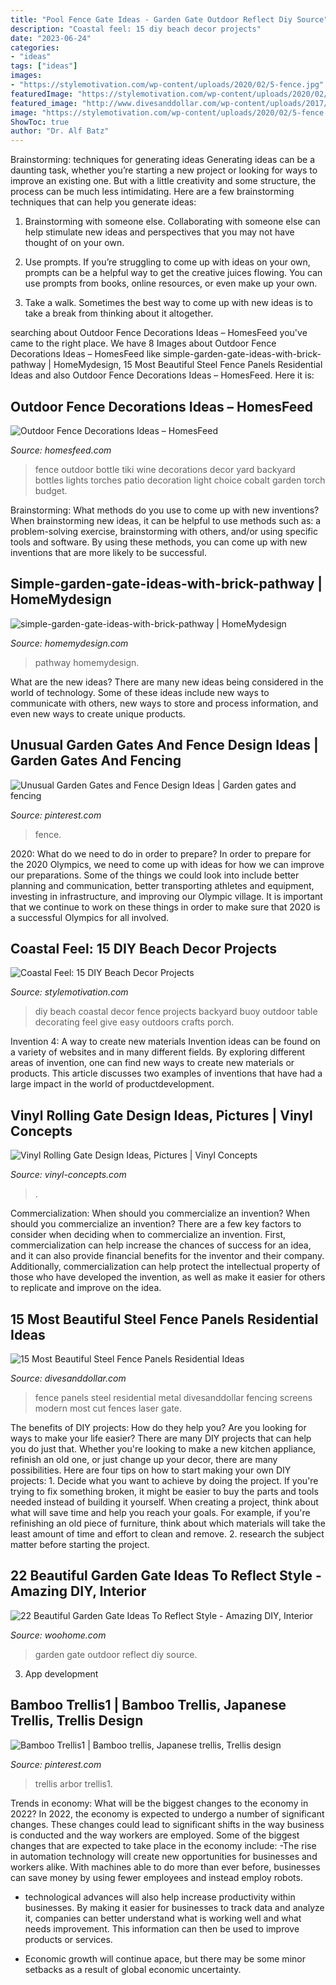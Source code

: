 ```yaml
---
title: "Pool Fence Gate Ideas - Garden Gate Outdoor Reflect Diy Source"
description: "Coastal feel: 15 diy beach decor projects"
date: "2023-06-24"
categories:
- "ideas"
tags: ["ideas"]
images:
- "https://stylemotivation.com/wp-content/uploads/2020/02/5-fence.jpg"
featuredImage: "https://stylemotivation.com/wp-content/uploads/2020/02/5-fence.jpg"
featured_image: "http://www.divesanddollar.com/wp-content/uploads/2017/05/steel-fence-panels-residential-ideas-FILEminimizer.jpg"
image: "https://stylemotivation.com/wp-content/uploads/2020/02/5-fence.jpg"
ShowToc: true
author: "Dr. Alf Batz"
---
```



Brainstorming: techniques for generating ideas
Generating ideas can be a daunting task, whether you’re starting a new project or looking for ways to improve an existing one. But with a little creativity and some structure, the process can be much less intimidating.
Here are a few brainstorming techniques that can help you generate ideas:

1. Brainstorming with someone else. Collaborating with someone else can help stimulate new ideas and perspectives that you may not have thought of on your own.

2. Use prompts. If you’re struggling to come up with ideas on your own, prompts can be a helpful way to get the creative juices flowing. You can use prompts from books, online resources, or even make up your own.

3. Take a walk. Sometimes the best way to come up with new ideas is to take a break from thinking about it altogether.

	

		
searching about Outdoor Fence Decorations Ideas – HomesFeed you've came to the right place. We have 8 Images about Outdoor Fence Decorations Ideas – HomesFeed like simple-garden-gate-ideas-with-brick-pathway | HomeMydesign, 15 Most Beautiful Steel Fence Panels Residential Ideas and also Outdoor Fence Decorations Ideas – HomesFeed. Here it is:
		
    
## Outdoor Fence Decorations Ideas – HomesFeed

<img loading=lazy src="https://homesfeed.com/wp-content/uploads/2015/04/sophisticated-and-creative-home-made-blue-bottle-light-fixtures-for-outdoor-fence.jpg" onerror="this.onerror=null;this.src='https://tse1.mm.bing.net/th?id=OIP.Jlq_kXtD4tAz7-QxL88GzAHaLI&amp;pid=15.1';" alt="Outdoor Fence Decorations Ideas – HomesFeed">

_Source: homesfeed.com_

>fence outdoor bottle tiki wine decorations decor yard backyard bottles lights torches patio decoration light choice cobalt garden torch budget. 

	

Brainstorming: What methods do you use to come up with new inventions?
When brainstorming new ideas, it can be helpful to use methods such as: a problem-solving exercise, brainstorming with others, and/or using specific tools and software. By using these methods, you can come up with new inventions that are more likely to be successful.

    
## Simple-garden-gate-ideas-with-brick-pathway | HomeMydesign

<img loading=lazy src="https://homemydesign.com/wp-content/uploads/2020/08/simple-garden-gate-ideas-with-brick-pathway.jpg" onerror="this.onerror=null;this.src='https://tse3.mm.bing.net/th?id=OIP.Fs-Zsmc8lESE7-0pAT301AHaKD&amp;pid=15.1';" alt="simple-garden-gate-ideas-with-brick-pathway | HomeMydesign">

_Source: homemydesign.com_

>pathway homemydesign. 

	

What are the new ideas?
There are many new ideas being considered in the world of technology. Some of these ideas include new ways to communicate with others, new ways to store and process information, and even new ways to create unique products.

    
## Unusual Garden Gates And Fence Design Ideas | Garden Gates And Fencing

<img loading=lazy src="https://i.pinimg.com/736x/1d/e2/7f/1de27fec6795d7f2096f7e02defcc4d1.jpg" onerror="this.onerror=null;this.src='https://tse2.mm.bing.net/th?id=OIP.qRIKp-yc4pEmkaxhMwhGmgHaLH&amp;pid=15.1';" alt="Unusual Garden Gates and Fence Design Ideas | Garden gates and fencing">

_Source: pinterest.com_

>fence. 

	

2020: What do we need to do in order to prepare?
In order to prepare for the 2020 Olympics, we need to come up with ideas for how we can improve our preparations. Some of the things we could look into include better planning and communication, better transporting athletes and equipment, investing in infrastructure, and improving our Olympic village. It is important that we continue to work on these things in order to make sure that 2020 is a successful Olympics for all involved.

    
## Coastal Feel: 15 DIY Beach Decor Projects

<img loading=lazy src="https://stylemotivation.com/wp-content/uploads/2020/02/5-fence.jpg" onerror="this.onerror=null;this.src='https://tse4.mm.bing.net/th?id=OIP.obrFShNaHnM8cJbHrqEe1QHaOF&amp;pid=15.1';" alt="Coastal Feel: 15 DIY Beach Decor Projects">

_Source: stylemotivation.com_

>diy beach coastal decor fence projects backyard buoy outdoor table decorating feel give easy outdoors crafts porch. 

	

Invention 4: A way to create new materials
Invention ideas can be found on a variety of websites and in many different fields. By exploring different areas of invention, one can find new ways to create new materials or products. This article discusses two examples of inventions that have had a large impact in the world of productdevelopment.

    
## Vinyl Rolling Gate Design Ideas, Pictures | Vinyl Concepts

<img loading=lazy src="https://vinyl-concepts.com/wp-content/uploads/2016/06/vinyl-rolling-gate-12.jpg" onerror="this.onerror=null;this.src='https://tse4.mm.bing.net/th?id=OIP.Y13GlfXhm568S_1PFEXcQAHaFj&amp;pid=15.1';" alt="Vinyl Rolling Gate Design Ideas, Pictures | Vinyl Concepts">

_Source: vinyl-concepts.com_

>. 

	

Commercialization: When should you commercialize an invention?
When should you commercialize an invention? 
There are a few key factors to consider when deciding when to commercialize an invention. First, commercialization can help increase the chances of success for an idea, and it can also provide financial benefits for the inventor and their company. Additionally, commercialization can help protect the intellectual property of those who have developed the invention, as well as make it easier for others to replicate and improve on the idea.

    
## 15 Most Beautiful Steel Fence Panels Residential Ideas

<img loading=lazy src="http://www.divesanddollar.com/wp-content/uploads/2017/05/steel-fence-panels-residential-ideas-FILEminimizer.jpg" onerror="this.onerror=null;this.src='https://tse3.mm.bing.net/th?id=OIP.TmZ2EDgCA0KpPpSZ7s0-VAHaGc&amp;pid=15.1';" alt="15 Most Beautiful Steel Fence Panels Residential Ideas">

_Source: divesanddollar.com_

>fence panels steel residential metal divesanddollar fencing screens modern most cut fences laser gate. 

	

The benefits of DIY projects: How do they help you?
Are you looking for ways to make your life easier? There are many DIY projects that can help you do just that. Whether you're looking to make a new kitchen appliance, refinish an old one, or just change up your decor, there are many possibilities. Here are four tips on how to start making your own DIY projects: 1. Decide what you want to achieve by doing the project. If you're trying to fix something broken, it might be easier to buy the parts and tools needed instead of building it yourself. When creating a project, think about what will save time and help you reach your goals. For example, if you're refinishing an old piece of furniture, think about which materials will take the least amount of time and effort to clean and remove. 2. research the subject matter before starting the project.

    
## 22 Beautiful Garden Gate Ideas To Reflect Style - Amazing DIY, Interior

<img loading=lazy src="http://www.woohome.com/wp-content/uploads/2014/03/garden-gate-16.jpg" onerror="this.onerror=null;this.src='https://tse2.mm.bing.net/th?id=OIP.aqSbP8usuKDMQs4eXaKQ3AHaLH&amp;pid=15.1';" alt="22 Beautiful Garden Gate Ideas To Reflect Style - Amazing DIY, Interior">

_Source: woohome.com_

>garden gate outdoor reflect diy source. 

	

3. App development 

    
## Bamboo Trellis1 | Bamboo Trellis, Japanese Trellis, Trellis Design

<img loading=lazy src="https://i.pinimg.com/736x/ba/8b/27/ba8b279f9551f347aa5b0c38c21a2a64.jpg" onerror="this.onerror=null;this.src='https://tse1.mm.bing.net/th?id=OIP.QJtUycdUbPUg9XXxHJXk0QAAAA&amp;pid=15.1';" alt="Bamboo Trellis1 | Bamboo trellis, Japanese trellis, Trellis design">

_Source: pinterest.com_

>trellis arbor trellis1. 

	

Trends in economy: What will be the biggest changes to the economy in 2022?
In 2022, the economy is expected to undergo a number of significant changes. These changes could lead to significant shifts in the way business is conducted and the way workers are employed. Some of the biggest changes that are expected to take place in the economy include: 
-The rise in automation technology will create new opportunities for businesses and workers alike. With machines able to do more than ever before, businesses can save money by using fewer employees and instead employ robots. 

- technological advances will also help increase productivity within businesses. By making it easier for businesses to track data and analyze it, companies can better understand what is working well and what needs improvement. This information can then be used to improve products or services. 

- Economic growth will continue apace, but there may be some minor setbacks as a result of global economic uncertainty.

